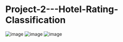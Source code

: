 # Project-2---Hotel-Rating-Classification
![image](https://user-images.githubusercontent.com/99848899/213462433-3761e9d9-ccc5-4949-a5b2-8b513c2ed8bc.png)
![image](https://user-images.githubusercontent.com/99848899/213462496-5ec83f0b-bd31-4d97-96a3-b734346de548.png)
![image](https://user-images.githubusercontent.com/99848899/213462785-0dfb40d2-fa02-4f8a-83a3-1d83b5b8055c.png)
